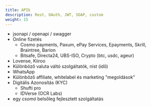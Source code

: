 ```yaml
---
title: APIk
description: Rest, OAuth, JWT, SOAP, custom 
weight: 15
---
```


- jsonapi / openapi / swagger
- Online fizetés
    - Cosmo payments, Paxum, ePay Services, Epayments, Skrill, Braintree, Barion
    - Bitsafe, Directa24, UBS-ISO, Crypto (btc, usdc, ageur)
- Lovense, Kiiroo
- Különböző valuta váltó szolgáltatók, nist (idő)
- WhatsApp
- Különböző affiliate, whitelabel és marketing "megoldások"
- Digitális Azonosítás (KYC)
    - Shufti pro
    - IDVerse (OCR Labs)
- egy *csomó* belsőleg fejlesztett szolgáltatás
